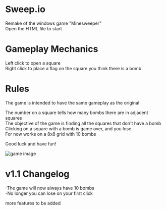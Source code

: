# Sweep.io
Remake of the windows game "Minesweeper"  
Open the HTML file to start

# Gameplay Mechanics
Left click to open a square  
Right click to place a flag on the square you think there is a bomb

# Rules
The game is intended to have the same gameplay as the original  

The number on a square tells how many bombs there are in adjacent squares  
The objective of the game is finding all the squares that don't have a bomb  
Clicking on a square with a bomb is game over, and you lose  
For now works on a 8x8 grid with 10 bombs  

Good luck and have fun!

![game image](https://i.imgur.com/hPHdFLM.png)

# v1.1 Changelog

-The game will now always have 10 bombs  
-No longer you can lose on your first click  

more features to be added